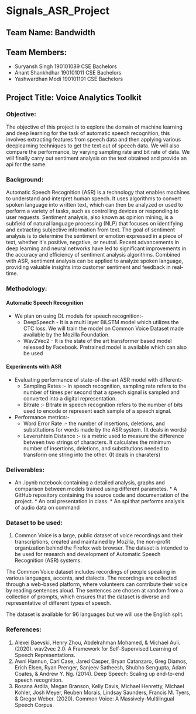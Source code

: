 # Signals_ASR_Project


## Team Name: Bandwidth ##

## Team Members: ##
* Suryansh Singh 190101089 CSE Bachelors  
* Anant Shankhdhar 190101011 CSE Bachelors
* Yashwardhan Modi 190101101 CSE Bachelors

## Project Title: Voice Analytics Toolkit ##

### Objective: ### 
The objective of this project is to explore the domain of machine learning and deep learning for the task of automatic speech recognition, this involves extracting features from speech data and then applying various deeplearning techniques to get the text out of speech data. We will also compare the performance, by varying sampling rate and bit rate of data. We will finally carry out sentiment analysis on the text obtained and provide an api for the same.

### Background: ###
Automatic Speech Recognition (ASR) is a technology that enables machines to understand and interpret human speech. It uses algorithms to convert spoken language into written text, which can then be analyzed or used to perform a variety of tasks, such as controlling devices or responding to user requests.
Sentiment analysis, also known as opinion mining, is a subfield of natural language processing (NLP) that focuses on identifying and extracting subjective information from text. The goal of sentiment analysis is to determine the sentiment or emotion expressed in a piece of text, whether it's positive, negative, or neutral.
Recent advancements in deep learning and neural networks have led to significant improvements in the accuracy and efficiency of sentiment analysis algorithms. Combined with ASR, sentiment analysis can be applied to analyze spoken language, providing valuable insights into customer sentiment and feedback in real-time.

### Methodology: ###
#### Automatic Speech Recognition ####
* We plan on using DL models for speech recognition:-
  * DeepSpeech -  It is a multi layer BiLSTM model which utilizes the CTC loss. We will train the model on Common Voice Dataset made available by the   Mozilla Foundation.
  * Wav2Vec2 - It is the state of the art transformer based model released by Facebook. Pretrained model is available which can also be used

#### Experiments with ASR ####
* Evaluating performance of state-of-the-art ASR model with different:- 
  * Sampling Rates :- In speech recognition, sampling rate refers to the number of times per second that a speech signal is sampled and converted into a digital representation.
  * Bitrate :- Bitrate in speech recognition refers to the number of bits used to encode or represent each sample of a speech signal.
* Performance metrics:-
  * Word Error Rate :-  the number of insertions, deletions, and substitutions for words made by the ASR system. (It deals in words)
  * Levenshtein Distance :- is a metric used to measure the difference between two strings of characters. It calculates the minimum number of insertions, deletions, and substitutions needed to transform one string into the other. (It deals in charaters)

### Deliverables: ### 
* An .ipynb notebook containing a detailed analysis, graphs and comparison between models trained using different parametes.  * A GitHub repository containing the source code and documentation of the project. * An oral presentation in class. * An spi that performs analysis of audio data on command

### Dataset to be used: ###
1. Common Voice is a large, public dataset of voice recordings and their transcriptions, created and maintained by Mozilla, the non-profit organization behind the Firefox web browser. The dataset is intended to be used for research and development of Automatic Speech Recognition (ASR) systems.

The Common Voice dataset includes recordings of people speaking in various languages, accents, and dialects. The recordings are collected through a web-based platform, where volunteers can contribute their voice by reading sentences aloud. The sentences are chosen at random from a collection of prompts, which ensures that the dataset is diverse and representative of different types of speech.

The dataset is available for 96 languages but we will use the English split.


### References: ###
1. Alexei Baevski, Henry Zhou, Abdelrahman Mohamed, & Michael Auli. (2020). wav2vec 2.0: A Framework for Self-Supervised Learning of Speech Representations.
2. Awni Hannun, Carl Case, Jared Casper, Bryan Catanzaro, Greg Diamos, Erich Elsen, Ryan Prenger, Sanjeev Satheesh, Shubho Sengupta, Adam Coates, & Andrew Y. Ng. (2014). Deep Speech: Scaling up end-to-end speech recognition.
3. Rosana Ardila, Megan Branson, Kelly Davis, Michael Henretty, Michael Kohler, Josh Meyer, Reuben Morais, Lindsay Saunders, Francis M. Tyers, & Gregor Weber. (2020). Common Voice: A Massively-Multilingual Speech Corpus.


